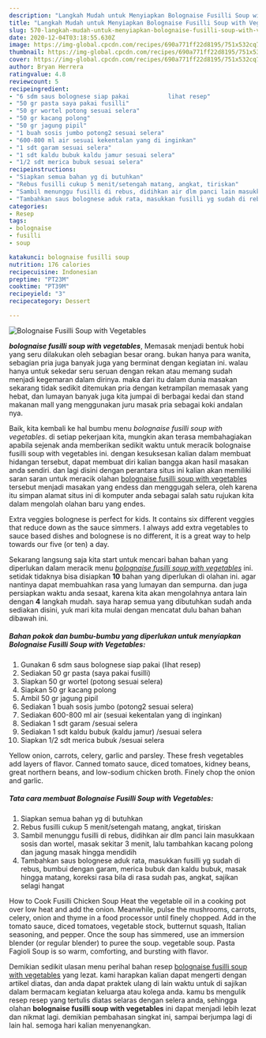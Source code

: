 ```yaml
---
description: "Langkah Mudah untuk Menyiapkan Bolognaise Fusilli Soup with Vegetables yang sempurna"
title: "Langkah Mudah untuk Menyiapkan Bolognaise Fusilli Soup with Vegetables yang sempurna"
slug: 570-langkah-mudah-untuk-menyiapkan-bolognaise-fusilli-soup-with-vegetables-yang-sempurna
date: 2020-12-04T03:18:55.630Z
image: https://img-global.cpcdn.com/recipes/690a771ff22d8195/751x532cq70/bolognaise-fusilli-soup-with-vegetables-foto-resep-utama.jpg
thumbnail: https://img-global.cpcdn.com/recipes/690a771ff22d8195/751x532cq70/bolognaise-fusilli-soup-with-vegetables-foto-resep-utama.jpg
cover: https://img-global.cpcdn.com/recipes/690a771ff22d8195/751x532cq70/bolognaise-fusilli-soup-with-vegetables-foto-resep-utama.jpg
author: Bryan Herrera
ratingvalue: 4.8
reviewcount: 5
recipeingredient:
- "6 sdm saus bolognese siap pakai           lihat resep"
- "50 gr pasta saya pakai fusilli"
- "50 gr wortel potong sesuai selera"
- "50 gr kacang polong"
- "50 gr jagung pipil"
- "1 buah sosis jumbo potong2 sesuai selera"
- "600-800 ml air sesuai kekentalan yang di inginkan"
- "1 sdt garam sesuai selera"
- "1 sdt kaldu bubuk kaldu jamur sesuai selera"
- "1/2 sdt merica bubuk sesuai selera"
recipeinstructions:
- "Siapkan semua bahan yg di butuhkan"
- "Rebus fusilli cukup 5 menit/setengah matang, angkat, tiriskan"
- "Sambil menunggu fusilli di rebus, didihkan air dlm panci lain masukkaan sosis dan wortel, masak sekitar 3 menit, lalu tambahkan kacang polong dan jagung masak hingga mendidih"
- "Tambahkan saus bolognese aduk rata, masukkan fusilli yg sudah di rebus, bumbui dengan garam, merica bubuk dan kaldu bubuk, masak hingga matang, koreksi rasa bila di rasa sudah pas, angkat, sajikan selagi hangat"
categories:
- Resep
tags:
- bolognaise
- fusilli
- soup

katakunci: bolognaise fusilli soup 
nutrition: 176 calories
recipecuisine: Indonesian
preptime: "PT23M"
cooktime: "PT39M"
recipeyield: "3"
recipecategory: Dessert

---
```



![Bolognaise Fusilli Soup with Vegetables](https://img-global.cpcdn.com/recipes/690a771ff22d8195/751x532cq70/bolognaise-fusilli-soup-with-vegetables-foto-resep-utama.jpg)

<b><i>bolognaise fusilli soup with vegetables</i></b>, Memasak menjadi bentuk hobi yang seru dilakukan oleh sebagian besar orang. bukan hanya para wanita, sebagian pria juga banyak juga yang berminat dengan kegiatan ini. walau hanya untuk sekedar seru seruan dengan rekan atau memang sudah menjadi kegemaran dalam dirinya. maka dari itu dalam dunia masakan sekarang tidak sedikit ditemukan pria dengan ketrampilan memasak yang hebat, dan lumayan banyak juga kita jumpai di berbagai kedai dan stand makanan mall yang menggunakan juru masak pria sebagai koki andalan nya.

Baik, kita kembali ke hal bumbu menu <i>bolognaise fusilli soup with vegetables</i>. di setiap pekerjaan kita, mungkin akan terasa membahagiakan apabila sejenak anda memberikan sedikit waktu untuk meracik bolognaise fusilli soup with vegetables ini. dengan kesuksesan kalian dalam membuat hidangan tersebut, dapat membuat diri kalian bangga akan hasil masakan anda sendiri. dan lagi disini dengan perantara situs ini kalian akan memiliki saran saran untuk meracik olahan <u>bolognaise fusilli soup with vegetables</u> tersebut menjadi masakan yang endess dan menggugah selera, oleh karena itu simpan alamat situs ini di komputer anda sebagai salah satu rujukan kita dalam mengolah olahan baru yang endes.

Extra veggies bolognese is perfect for kids. It contains six different veggies that reduce down as the sauce simmers. I always add extra vegetables to sauce based dishes and bolognese is no different, it is a great way to help towards our five (or ten) a day.


Sekarang langsung saja kita start untuk mencari bahan bahan yang diperlukan dalam meracik menu <u><i>bolognaise fusilli soup with vegetables</i></u> ini. setidak tidaknya bisa disiapkan <b>10</b> bahan yang diperlukan di olahan ini. agar nantinya dapat membuahkan rasa yang lumayan dan sempurna. dan juga persiapkan waktu anda sesaat, karena kita akan mengolahnya antara lain dengan <b>4</b> langkah mudah. saya harap semua yang dibutuhkan sudah anda sediakan disini, yuk mari kita mulai dengan mencatat dulu bahan bahan dibawah ini.

<!--inarticleads1-->

##### Bahan pokok dan bumbu-bumbu yang diperlukan untuk menyiapkan Bolognaise Fusilli Soup with Vegetables:

1. Gunakan 6 sdm saus bolognese siap pakai           (lihat resep)
1. Sediakan 50 gr pasta (saya pakai fusilli)
1. Siapkan 50 gr wortel (potong sesuai selera)
1. Siapkan 50 gr kacang polong
1. Ambil 50 gr jagung pipil
1. Sediakan 1 buah sosis jumbo (potong2 sesuai selera)
1. Sediakan 600-800 ml air (sesuai kekentalan yang di inginkan)
1. Sediakan 1 sdt garam /sesuai selera
1. Sediakan 1 sdt kaldu bubuk (kaldu jamur) /sesuai selera
1. Siapkan 1/2 sdt merica bubuk /sesuai selera


Yellow onion, carrots, celery, garlic and parsley. These fresh vegetables add layers of flavor. Canned tomato sauce, diced tomatoes, kidney beans, great northern beans, and low-sodium chicken broth. Finely chop the onion and garlic. 

<!--inarticleads2-->

##### Tata cara membuat Bolognaise Fusilli Soup with Vegetables:

1. Siapkan semua bahan yg di butuhkan
1. Rebus fusilli cukup 5 menit/setengah matang, angkat, tiriskan
1. Sambil menunggu fusilli di rebus, didihkan air dlm panci lain masukkaan sosis dan wortel, masak sekitar 3 menit, lalu tambahkan kacang polong dan jagung masak hingga mendidih
1. Tambahkan saus bolognese aduk rata, masukkan fusilli yg sudah di rebus, bumbui dengan garam, merica bubuk dan kaldu bubuk, masak hingga matang, koreksi rasa bila di rasa sudah pas, angkat, sajikan selagi hangat


How to Cook Fusilli Chicken Soup Heat the vegetable oil in a cooking pot over low heat and add the onion. Meanwhile, pulse the mushrooms, carrots, celery, onion and thyme in a food processor until finely chopped. Add in the tomato sauce, diced tomatoes, vegetable stock, butternut squash, Italian seasoning, and pepper. Once the soup has simmered, use an immersion blender (or regular blender) to puree the soup. vegetable soup. Pasta Fagioli Soup is so warm, comforting, and bursting with flavor. 

Demikian sedikit ulasan menu perihal bahan resep <u>bolognaise fusilli soup with vegetables</u> yang lezat. kami harapkan kalian dapat mengerti dengan artikel diatas, dan anda dapat praktek ulang di lain waktu untuk di sajikan dalam bermacam kegiatan keluarga atau kolega anda. kamu bs mengulik resep resep yang tertulis diatas selaras dengan selera anda, sehingga olahan <b>bolognaise fusilli soup with vegetables</b> ini dapat menjadi lebih lezat dan nikmat lagi. demikian pembahasan singkat ini, sampai berjumpa lagi di lain hal. semoga hari kalian menyenangkan.
